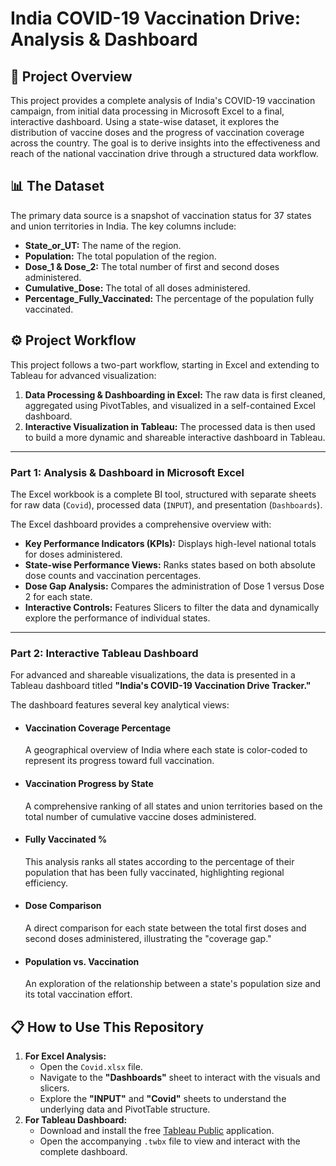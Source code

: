 # India COVID-19 Vaccination Drive: Analysis & Dashboard

## 🚀 Project Overview

This project provides a complete analysis of India's COVID-19 vaccination campaign, from initial data processing in Microsoft Excel to a final, interactive dashboard. Using a state-wise dataset, it explores the distribution of vaccine doses and the progress of vaccination coverage across the country. The goal is to derive insights into the effectiveness and reach of the national vaccination drive through a structured data workflow.

## 📊 The Dataset

The primary data source is a snapshot of vaccination status for 37 states and union territories in India. The key columns include:

* **State_or_UT:** The name of the region.
* **Population:** The total population of the region.
* **Dose_1 & Dose_2:** The total number of first and second doses administered.
* **Cumulative_Dose:** The total of all doses administered.
* **Percentage_Fully_Vaccinated:** The percentage of the population fully vaccinated.

## ⚙️ Project Workflow

This project follows a two-part workflow, starting in Excel and extending to Tableau for advanced visualization:

1.  **Data Processing & Dashboarding in Excel:** The raw data is first cleaned, aggregated using PivotTables, and visualized in a self-contained Excel dashboard.
2.  **Interactive Visualization in Tableau:** The processed data is then used to build a more dynamic and shareable interactive dashboard in Tableau.

---

### Part 1: Analysis & Dashboard in Microsoft Excel

The Excel workbook is a complete BI tool, structured with separate sheets for raw data (`Covid`), processed data (`INPUT`), and presentation (`Dashboards`).

The Excel dashboard provides a comprehensive overview with:
* **Key Performance Indicators (KPIs):** Displays high-level national totals for doses administered.
* **State-wise Performance Views:** Ranks states based on both absolute dose counts and vaccination percentages.
* **Dose Gap Analysis:** Compares the administration of Dose 1 versus Dose 2 for each state.
* **Interactive Controls:** Features Slicers to filter the data and dynamically explore the performance of individual states.

---

### Part 2: Interactive Tableau Dashboard

For advanced and shareable visualizations, the data is presented in a Tableau dashboard titled **"India's COVID-19 Vaccination Drive Tracker."**

The dashboard features several key analytical views:

* #### **Vaccination Coverage Percentage**
    A geographical overview of India where each state is color-coded to represent its progress toward full vaccination.

* #### **Vaccination Progress by State**
    A comprehensive ranking of all states and union territories based on the total number of cumulative vaccine doses administered.

* #### **Fully Vaccinated %**
    This analysis ranks all states according to the percentage of their population that has been fully vaccinated, highlighting regional efficiency.

* #### **Dose Comparison**
    A direct comparison for each state between the total first doses and second doses administered, illustrating the "coverage gap."

* #### **Population vs. Vaccination**
    An exploration of the relationship between a state's population size and its total vaccination effort.

## 📋 How to Use This Repository

1.  **For Excel Analysis:**
    * Open the `Covid.xlsx` file.
    * Navigate to the **"Dashboards"** sheet to interact with the visuals and slicers.
    * Explore the **"INPUT"** and **"Covid"** sheets to understand the underlying data and PivotTable structure.
2.  **For Tableau Dashboard:**
    * Download and install the free [Tableau Public](https://public.tableau.com/en-us/s/download) application.
    * Open the accompanying `.twbx` file to view and interact with the complete dashboard.
